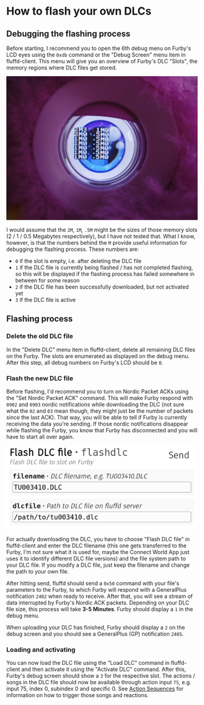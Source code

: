# How to flash your own DLCs
## Debugging the flashing process
Before starting, I recommend you to open the 6th debug menu on Furby's LCD eyes using the `0xdb` command or the "Debug Screen" menu item in fluffd-client. This menu will give you an overview of Furby's DLC "Slots", the memory regions where DLC files get stored.

![DLC Flash Debug Menu](../img/flashdlc_debug.jpg)

I would assume that the `2M`, `1M`, `.5M` might be the sizes of those memory slots (2 / 1 / 0.5 Megabytes respectively), but I have not tested that. What I know, however, is that the numbers behind the `M` provide useful information for debugging the flashing process. These numbers are:
* `0` if the slot is empty, i.e. after deleting the DLC file
* `1` if the DLC file is currently being flashed / has not completed flashing, so this will be displayed if the flashing process has failed somewhere in between for some reason
* `2` if the DLC file has been successfully downloaded, but not activated yet
* `3` if the DLC file is active

## Flashing process
### Delete the old DLC file
In the "Delete DLC" menu item in fluffd-client, delete all remaining DLC files on the Furby. The slots are enumerated as displayed on the debug menu. After this step, all debug numbers on Furby's LCD should be `0`.

### Flash the new DLC file
Before flashing, I'd recommend you to turn on Nordic Packet ACKs using the "Set Nordic Packet ACK" command. This will make Furby respond with `0902` and `0903` nordic notifications while downloading the DLC (not sure what the `02` and `03` mean though, they might just be the number of packets since the last ACK). That way, you will be able to tell if Furby is currently receiving the data you're sending. If those nordic notifications disappear while flashing the Furby, you know that Furby has disconnected and you will have to start all over again.

![DLC Flashing in fluffd-client](../img/flashdlc.png)

For actually downloading the DLC, you have to choose "Flash DLC file" in fluffd-client and enter the DLC filename (this one gets transferred to the Furby, I'm not sure what it is used for, maybe the Connect World App just uses it to identify different DLC file versions) and the file system path to your DLC file. If you modify a DLC file, just keep the filename and change the path to your own file.

After hitting send, fluffd should send a `0x50` command with your file's parameters to the Furby, to which Furby will respond with a GeneralPlus notification `2402` when ready to receive. After that, you will see a stream of data interrupted by Furby's Nordic ACK packets. Depending on your DLC file size, this process will take **3-5 Minutes**. Furby should display a `1` in the debug menu.

When uploading your DLC has finished, Furby should display a `2` on the debug screen and you should see a GeneralPlus (GP) notification `2405`.

### Loading and activating
You can now load the DLC file using the "Load DLC" command in fluffd-client and then activate it using the "Activate DLC" command. After this, Furby's debug screen should show a `3` for the respective slot. The actions / songs in the DLC file should now be available through action input `75`, e.g. input 75, index 0, subindex 0 and specific 0. See [Action Sequences](actions.md) for information on how to trigger those songs and reactions.